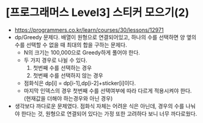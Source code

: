 # [프로그래머스 Level3] 스티커 모으기(2)
- https://programmers.co.kr/learn/courses/30/lessons/12971
- dp/Greedy 문제다. 배열이 원형으로 연결되어있고, 하나의 수를 선택하면 양 옆의 수를 선택할 수 없을 때 최대의 합을 구하는 문제다.
  - N의 크기는 100,000으로 Greedy하게 풀어야 한다.
  - 두 가지 경우로 나뉠 수 있다.
    1. 첫번째 수를 선택하는 경우
    2. 첫번째 수를 선택하지 않는 경우
  - 점화식은 dp[i] = dp[i-1],dp[i-2]+sticker[i]이다.
  - 마지막 인덱스의 경우 첫번째 수를 선택여부에 따라 다르게 적용시켜야 한다. (현재값을 더해야 하는경우와 아닌 경우)
- 생각보다 까다로운 문제였다. 점화식 자체는 어려운 식은 아닌데, 경우의 수를 나눠야 한다는 것, 원형으로 연결되어 있다는 가정 또한 고려하다 보니 너무 까다로웠다.